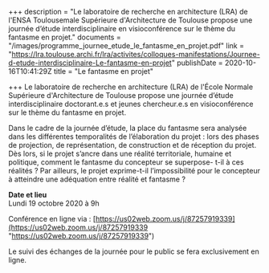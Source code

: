 +++
description = "Le laboratoire de recherche en architecture (LRA) de l'ENSA Toulousemale Supérieure d'Architecture de Toulouse propose une journée d’étude interdisciplinaire en visioconférence sur le thème du fantasme en projet."
documents = "/images/programme_journee_etude_le_fantasme_en_projet.pdf"
link = "https://lra.toulouse.archi.fr/lra/activites/colloques-manifestations/Journee-d-etude-interdisciplinaire-Le-fantasme-en-projet"
publishDate = 2020-10-16T10:41:29Z
title = "Le fantasme en projet"

+++
Le laboratoire de recherche en architecture (LRA) de l'École Normale Supérieure d'Architecture de Toulouse propose une journée d’étude interdisciplinaire doctorant.e.s et jeunes chercheur.e.s en visioconférence sur le thème du fantasme en projet.

Dans le cadre de la journée d’étude, la place du fantasme sera analysée dans les différentes temporalités de l’élaboration du projet : lors des phases de projection, de représentation, de construction et de réception du projet. Dès lors, si le projet s’ancre dans une réalité territoriale, humaine et politique, comment le fantasme du concepteur se superpose- t-il à ces réalités ? Par ailleurs, le projet exprime-t-il l’impossibilité pour le concepteur à atteindre une adéquation entre réalité et fantasme ?

**Date et lieu**  
Lundi 19 octobre 2020 à 9h

Conférence en ligne via : [https://us02web.zoom.us/j/87257919339](https://us02web.zoom.us/j/87257919339 "https://us02web.zoom.us/j/87257919339")

Le suivi des échanges de la journée pour le public se fera exclusivement en ligne.